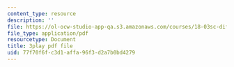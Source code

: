 ```yaml
---
content_type: resource
description: ''
file: https://ol-ocw-studio-app-qa.s3.amazonaws.com/courses/18-03sc-differential-equations-fall-2011/77f70f6fc3d1affa96f3d2a7b0bd4279_sZ2qulI6GEk.pdf
file_type: application/pdf
resourcetype: Document
title: 3play pdf file
uid: 77f70f6f-c3d1-affa-96f3-d2a7b0bd4279
---
```

